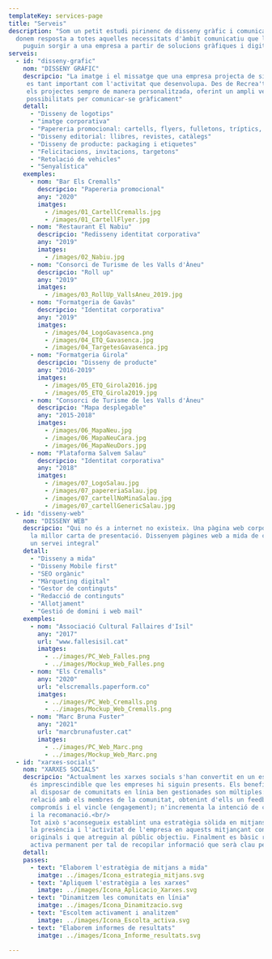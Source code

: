 ```yaml
---
templateKey: services-page
title: "Serveis"
description: "Som un petit estudi pirinenc de disseny gràfic i comunicació que
  donem resposta a totes aquelles necessitats d'àmbit comunicatiu que li
	puguin sorgir a una empresa a partir de solucions gràfiques i digitals"
serveis:
  - id: "disseny-grafic"
    nom: "DISSENY GRÀFIC"
    descripcio: "La imatge i el missatge que una empresa projecta de si mateixa
     es tant important com l'activitat que desenvolupa. Des de Recrea't encarem
     els projectes sempre de manera personalitzada, oferint un ampli ventall de
     possibilitats per comunicar-se gràficament"
    detall:
      - "Disseny de logotips"
      - "imatge corporativa"
      - "Papereria promocional: cartells, flyers, fulletons, tríptics, calendaris, targetes..."
      - "Disseny editorial: llibres, revistes, catàlegs"
      - "Disseny de producte: packaging i etiquetes"
      - "Felicitacions, invitacions, targetons"
      - "Retolació de vehicles"
      - "Senyalística"
    exemples:
      - nom: "Bar Els Cremalls"
        descripcio: "Papereria promocional"
        any: "2020"
        imatges:
          - /images/01_CartellCremalls.jpg
          - /images/01_CartellFlyer.jpg
      - nom: "Restaurant El Nabiu"
        descripcio: "Redisseny identitat corporativa"
        any: "2019"
        imatges:
          - /images/02_Nabiu.jpg
      - nom: "Consorci de Turisme de les Valls d'Àneu"
        descripcio: "Roll up"
        any: "2019"
        imatges:
          - /images/03_RollUp_VallsAneu_2019.jpg
      - nom: "Formatgeria de Gavàs"
        descripcio: "Identitat corporativa"
        any: "2019"
        imatges:
          - /images/04_LogoGavasenca.png
          - /images/04_ETQ_Gavasenca.jpg
          - /images/04_TargetesGavasenca.jpg
      - nom: "Formatgeria Girola"
        descripcio: "Disseny de producte"
        any: "2016-2019"
        imatges:
          - /images/05_ETQ_Girola2016.jpg
          - /images/05_ETQ_Girola2019.jpg
      - nom: "Consorci de Turisme de les Valls d'Àneu"
        descripcio: "Mapa desplegable"
        any: "2015-2018"
        imatges:
          - /images/06_MapaNeu.jpg
          - /images/06_MapaNeuCara.jpg
          - /images/06_MapaNeuDors.jpg
      - nom: "Plataforma Salvem Salau"
        descripcio: "Identitat corporativa"
        any: "2018"
        imatges:
          - /images/07_LogoSalau.jpg
          - /images/07_papereriaSalau.jpg
          - /images/07_cartellNoMinaSalau.jpg
          - /images/07_cartellGenericSalau.jpg
  - id: "disseny-web"
    nom: "DISSENY WEB"
    descripcio: "Qui no és a internet no existeix. Una pàgina web corporativa ben ideada és
      la millor carta de presentació. Dissenyem pàgines web a mida de cada client, oferint
      un servei integral"
    detall:
      - "Disseny a mida"
      - "Disseny Mobile first"
      - "SEO orgànic"
      - "Màrqueting digital"
      - "Gestor de continguts"
      - "Redacció de continguts"
      - "Allotjament"
      - "Gestió de domini i web mail"
    exemples:
      - nom: "Associació Cultural Fallaires d'Isil"
        any: "2017"
        url: "www.fallesisil.cat"
        imatges:
          - ../images/PC_Web_Falles.png
          - ../images/Mockup_Web_Falles.png
      - nom: "Els Cremalls"
        any: "2020"
        url: "elscremalls.paperform.co"
        imatges:
          - ../images/PC_Web_Cremalls.png
          - ../images/Mockup_Web_Cremalls.png
      - nom: "Marc Bruna Fuster"
        any: "2021"
        url: "marcbrunafuster.cat"
        imatges:
          - ../images/PC_Web_Marc.png
          - ../images/Mockup_Web_Marc.png
  - id: "xarxes-socials"
    nom: "XARXES SOCIALS"
    descripcio: "Actualment les xarxes socials s'han convertit en un espai virtual en el que
      és imprescindible que les empreses hi siguin presents. Els beneficis que obté una marca
      al disposar de comunitats en línia ben gestionades son múltiples: augmenta i millora la
      relació amb els membres de la comunitat, obtenint d'ells un feedback; n'augmenta el
      compromís i el vincle (engagement); n'incrementa la intenció de compra, la fidelització
      i la recomanació.<br/>
      Tot això s'aconsegueix establint una estratègia sòlida en mitjans socials i augmentant
      la presència i l'activitat de l'empresa en aquests mitjançant continguts de qualitat,
      originals i que atreguin al públic objectiu. Finalment es bàsic realitzar una escolta
      activa permanent per tal de recopilar informació que serà clau per a la empresa."
    detall:
    passes:
      - text: "Elaborem l'estratègia de mitjans a mida"
        imatge: ../images/Icona_estrategia_mitjans.svg
      - text: "Apliquem l'estratègia a les xarxes"
        imatge: ../images/Icona_Aplicacio_Xarxes.svg
      - text: "Dinamitzem les comunitats en línia"
        imatge: ../images/Icona_Dinamitzacio.svg
      - text: "Escoltem activament i analitzem"
        imatge: ../images/Icona_Escolta_activa.svg
      - text: "Elaborem informes de resultats"
        imatge: ../images/Icona_Informe_resultats.svg

---
```

